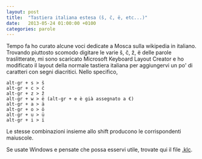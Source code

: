 ```yaml
---
layout: post
title:  "Tastiera italiana estesa (š, č, ë, etc...)"
date:   2013-05-24 01:00:00 +0100
categories: parole
---
```

Tempo fa ho curato alcune voci dedicate a Mosca sulla wikipedia in italiano. Trovando piuttosto scomodo digitare le varie š, č, ž, ë delle parole traslitterate, mi sono scaricato Microsoft Keyboard Layout Creator e ho modificato il layout della normale tastiera italiana per aggiungervi un po' di caratteri con segni diacritici. Nello specifico,

    alt-gr + s > š
    alt-gr + c > č
    alt-gr + z > ž
    alt-gr + w > ë (alt-gr + e è già assegnato a €)
    alt-gr + a > ä
    alt-gr + o > ö
    alt-gr + u > ü
    alt-gr + i > ï

Le stesse combinazioni insieme allo shift producono le corrispondenti maiuscole.

Se usate Windows e pensate che possa esservi utile, trovate qui il file [.klc](/sandbox/it_ru_trasl.klc).